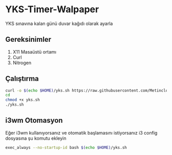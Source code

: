 # YKS-Timer-Walpaper
YKS sınavına kalan günü duvar kağıdı olarak ayarla 

## Gereksinimler
1. X11 Masaüstü ortamı
2. Curl
3. Nitrogen

## Çalıştırma

```bash
curl -o $(echo $HOME)/yks.sh https://raw.githubusercontent.com/Metincloup/YKS-Timer-Walpaper/main/yks.sh
cd
chmod +x yks.sh
./yks.sh
```

## i3wm Otomasyon
Eğer i3wm kullanıyorsanız ve otomatik başlamasını istiyorsanız i3 config dosyasına şu komutu ekleyin

```bash
exec_always --no-startup-id bash $(echo $HOME)/yks.sh
```
